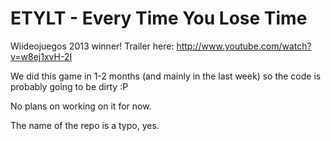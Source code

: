 ETYLT - Every Time You Lose Time 
=====

Wiideojuegos 2013 winner!
Trailer here: http://www.youtube.com/watch?v=w8ej1xvH-2I


We did this game in 1-2 months (and mainly in the last week) so the code is probably going to be dirty :P

No plans on working on it for now.

The name of the repo is a typo, yes.


